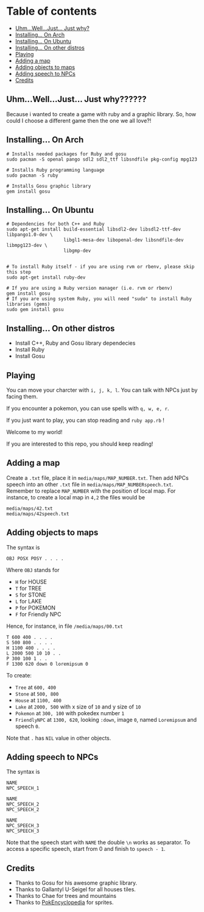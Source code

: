 # Table of contents

- [Uhm...Well...Just... Just why?](#uhmwelljust-just-why)
- [Installing... On Arch](#installing-on-arch)
- [Installing... On Ubuntu](#installing-on-ubuntu)
- [Installing... On other distros](#installing-on-other-distros)
- [Playing](#playing)
- [Adding a map](#adding-a-map)
- [Adding objects to maps](#adding-objects-to-maps)
- [Adding speech to NPCs](#adding-speech-to-npcs)
- [Credits](#credits)

## Uhm...Well...Just... Just why??????

Because i wanted to create a game with ruby and a graphic library. So, how could
I choose a different game then the one we all love?!

## Installing... On Arch
```
# Installs needed packages for Ruby and gosu
sudo pacman -S openal pango sdl2 sdl2_ttf libsndfile pkg-config mpg123

# Installs Ruby programming language
sudo pacman -S ruby

# Installs Gosu graphic library
gem install gosu
```

## Installing... On Ubuntu
```
# Dependencies for both C++ and Ruby
sudo apt-get install build-essential libsdl2-dev libsdl2-ttf-dev libpango1.0-dev \
                     libgl1-mesa-dev libopenal-dev libsndfile-dev libmpg123-dev \
                     libgmp-dev


# To install Ruby itself - if you are using rvm or rbenv, please skip this step
sudo apt-get install ruby-dev

# If you are using a Ruby version manager (i.e. rvm or rbenv)
gem install gosu
# If you are using system Ruby, you will need "sudo" to install Ruby libraries (gems)
sudo gem install gosu

```
## Installing... On other distros

* Install C++, Ruby and Gosu library dependecies
* Install Ruby
* Install Gosu

## Playing
You can move your charcter with `i, j, k, l`. You can talk with NPCs
just by facing them.

If you encounter a pokemon, you can use spells with `q, w, e, r`.

If you just want to play, you can stop reading and `ruby app.rb` !

Welcome to my world!

If you are interested to this repo, you should keep reading!

## Adding a map
Create a `.txt` file, place it in `media/maps/MAP_NUMBER.txt`. Then add NPCs
speech into an other `.txt` file in `media/maps/MAP_NUMBERspeech.txt`.
Remember to replace `MAP_NUMBER` with the position of local map. For instance,
to create a local map in `4,2` the files would be

```
media/maps/42.txt
media/maps/42speech.txt
```

## Adding objects to maps
The syntax is
```
OBJ POSX POSY . . . .
```
Where `OBJ` stands for


* `H` for HOUSE
* `T` for TREE
* `S` for STONE
* `L` for LAKE
* `P` for POKEMON
* `F` for Friendly NPC

Hence, for instance, in file `/media/maps/00.txt`
```
T 600 400 . . . .
S 500 800 . . . .
H 1100 400 . . . .
L 2000 500 10 10 . .
P 300 100 1 . .
F 1300 620 down 0 loremipsum 0
```
To create:

* `Tree` at `600, 400`
* `Stone` at `500, 800`
* `House` at `1100, 400`
* `Lake` at `2000, 500` with x size of `10` and y size of `10`
* `Pokemon` at `300, 100` with pokedex number `1`
* `FriendlyNPC` at `1300, 620`, looking `:down`, image `0`, named `Loremipsum` and speech `0`.

Note that `.` has `NIL` value in other objects.

## Adding speech to NPCs
The syntax is

```
NAME
NPC_SPEECH_1

NAME
NPC_SPEECH_2
NPC_SPEECH_2

NAME
NPC_SPEECH_3
NPC_SPEECH_3
```

Note that the speech start with `NAME` the double `\n` works as separator. To access a specific speech, start from 0
and finish to `speech - 1`.

## Credits
* Thanks to Gosu for his awesome graphic library.
* Thanks to Gallantyl U-Seigel for all houses tiles.
* Thanks to Chae for trees and mountains
* Thanks to [PokEncyclopedia](https://www.pokencyclopedia.info/en/index.php?id=sprites/overworlds) for sprites.
